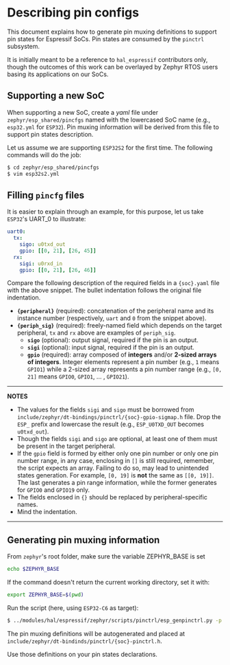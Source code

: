 # Describing pin configs #

This document explains how to generate pin muxing definitions to support pin states for Espressif SoCs. Pin states are consumed by the `pinctrl` subsystem.

It is initially meant to be a reference to `hal_espressif` contributors only, though the outcomes of this work can be overlayed by Zephyr RTOS users basing its applications on our SoCs.

## Supporting a new SoC ##

When supporting a new SoC, create a _yaml_ file under `zephyr/esp_shared/pincfgs` named with the lowercased SoC name (e.g., `esp32.yml` for `ESP32`). Pin muxing information will be derived from this file to support pin states description.

Let us assume we are supporting `ESP32S2` for the first time. The following commands will do the job:

```sh
$ cd zephyr/esp_shared/pincfgs
$ vim esp32s2.yml
```

## Filling `pincfg` files ##

It is easier to explain through an example, for this purpose, let us take `ESP32`'s UART_0 to illustrate:

```yaml
uart0:
  tx:
    sigo: u0txd_out
    gpio: [[0, 21], [26, 45]]
  rx:
    sigi: u0rxd_in
    gpio: [[0, 21], [26, 46]]
```

Compare the following description of the required fields in a `{soc}.yaml` file with the above snippet. The bullet indentation follows the original file indentation.

- **`{peripheral}`** (required): concatenation of the peripheral name and its instance number (respectively, `uart` and `0` from the snippet above).
- **`{periph_sig}`** (required): freely-named field which depends on the target peripheral, `tx` and `rx` above are examples of `periph_sig`.
    - **`sigo`** (optional): output signal, required if the pin is an output.
    - **`sigi`** (optional): input signal, required if the pin is an output.
    - **`gpio`** (required): array composed of __integers__ and/or __2-sized arrays of integers__. Integer elements represent a pin number (e.g., `1` means `GPIO1`) while a 2-sized array represents a pin number range (e.g., `[0, 21]` means `GPIO0`, `GPIO1`, ... , `GPIO21`).

---
**NOTES**

- The values for the fields `sigi` and `sigo` must be borrowed from `include/zephyr/dt-bindings/pinctrl/{soc}-gpio-sigmap.h` file. Drop the `ESP_` prefix and lowercase the result (e.g., `ESP_U0TXD_OUT` becomes `u0txd_out`).
- Though the fields `sigi` and `sigo` are optional, at least one of them must be present in the target peripheral.
- If the `gpio` field is formed by either only one pin number or only one pin number range, in any case, enclosing in `[]` is still required, remember, the script expects an array. Failing to do so, may lead to unintended states generation. For example, `[0, 19]` is **not** the same as `[[0, 19]]`. The last generates a pin range information, while the former generates for `GPIO0` and `GPIO19` only.
- The fields enclosed in `{}` should be replaced by peripheral-specific names.
- Mind the indentation.

---

## Generating pin muxing information ##

From `zephyr`'s root folder, make sure the variable ZEPHYR_BASE is set

```sh
echo $ZEPHYR_BASE
```

If the command doesn't return the current working directory, set it with:

```sh
export ZEPHYR_BASE=$(pwd)
```

Run the script (here, using `ESP32-C6` as target):

```sh
$ ../modules/hal/espressif/zephyr/scripts/pinctrl/esp_genpinctrl.py -p ../modules/hal/espressif/zephyr/esp_shared/pincfgs/esp32c6.yml
```

The pin muxing definitions will be autogenerated and placed at `include/zephyr/dt-bindinds/pinctrl/{soc}-pinctrl.h`.

Use those definitions on your pin states declarations.
